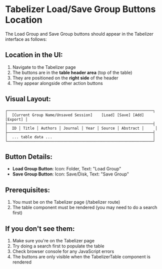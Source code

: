 # Tabelizer Load/Save Group Buttons Location

The Load Group and Save Group buttons should appear in the Tabelizer interface as follows:

## Location in the UI:
1. Navigate to the Tabelizer page
2. The buttons are in the **table header area** (top of the table)
3. They are positioned on the **right side** of the header
4. They appear alongside other action buttons

## Visual Layout:
```
┌─────────────────────────────────────────────────────────────────┐
│  [Current Group Name/Unsaved Session]    [Load] [Save] [Add] [Export] │
├─────────────────────────────────────────────────────────────────┤
│  ID │ Title │ Authors │ Journal │ Year │ Source │ Abstract │     │
├─────────────────────────────────────────────────────────────────┤
│  ... table data ...                                             │
└─────────────────────────────────────────────────────────────────┘
```

## Button Details:
- **Load Group Button**: Icon: Folder, Text: "Load Group"
- **Save Group Button**: Icon: Save/Disk, Text: "Save Group"

## Prerequisites:
1. You must be on the Tabelizer page (/tabelizer route)
2. The table component must be rendered (you may need to do a search first)

## If you don't see them:
1. Make sure you're on the Tabelizer page
2. Try doing a search first to populate the table
3. Check browser console for any JavaScript errors
4. The buttons are only visible when the TabelizerTable component is rendered